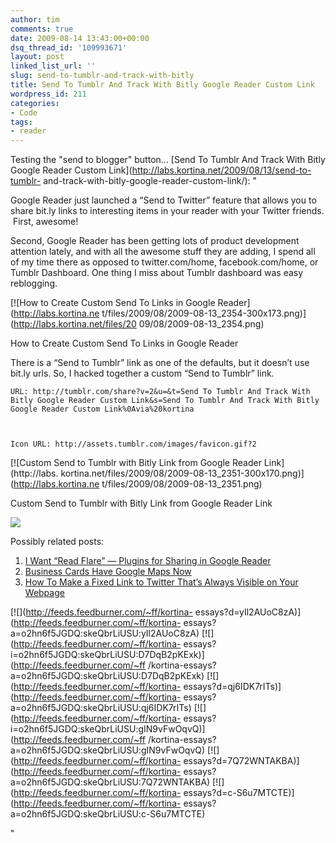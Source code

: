 ```yaml
---
author: tim
comments: true
date: 2009-08-14 13:43:00+00:00
dsq_thread_id: '109993671'
layout: post
linked_list_url: ''
slug: send-to-tumblr-and-track-with-bitly
title: Send To Tumblr And Track With Bitly Google Reader Custom Link
wordpress_id: 211
categories:
- Code
tags:
- reader
---
```


Testing the "send to blogger" button... [Send To Tumblr And Track With Bitly
Google Reader Custom Link](http://labs.kortina.net/2009/08/13/send-to-tumblr-
and-track-with-bitly-google-reader-custom-link/): "

Google Reader just launched a “Send to Twitter” feature that allows you to
share bit.ly links to interesting items in your reader with your Twitter
friends.  First, awesome!

Second, Google Reader has been getting lots of product development attention
lately, and with all the awesome stuff they are adding, I spend all of my time
there as opposed to twitter.com/home, facebook.com/home, or Tumblr Dashboard.
One thing I miss about Tumblr dashboard was easy reblogging.

[![How to Create Custom Send To Links in Google Reader](http://labs.kortina.ne
t/files/2009/08/2009-08-13_2354-300x173.png)](http://labs.kortina.net/files/20
09/08/2009-08-13_2354.png)

How to Create Custom Send To Links in Google Reader

There is a “Send to Tumblr” link as one of the defaults, but it doesn’t use
bit.ly urls. So, I hacked together a custom “Send to Tumblr” link.

`URL: http://tumblr.com/share?v=2&u=&t=Send To Tumblr And Track With Bitly
Google Reader Custom Link&s=Send To Tumblr And Track With Bitly Google Reader
Custom Link%0Avia%20kortina`

` `

`Icon URL: http://assets.tumblr.com/images/favicon.gif?2`

[![Custom Send to Tumblr with Bitly Link from Google Reader Link](http://labs.
kortina.net/files/2009/08/2009-08-13_2351-300x170.png)](http://labs.kortina.ne
t/files/2009/08/2009-08-13_2351.png)

Custom Send to Tumblr with Bitly Link from Google Reader Link

![](http://labs.kortina.net/?ak_action=api_record_view&id=351&type=feed)

Possibly related posts:

  1. [I Want “Read Flare” — Plugins for Sharing in Google Reader](http://labs.kortina.net/2009/07/26/i-want-read-flare-plugins-for-sharing-in-google-reader/ "Permanent Link: I Want “Read Flare” — Plugins for Sharing in Google Reader" )
  2. [Business Cards Have Google Maps Now](http://labs.kortina.net/2009/08/05/business-cards-have-google-maps-now/ "Permanent Link: Business Cards Have Google Maps Now" )
  3. [How To Make a Fixed Link to Twitter That’s Always Visible on Your Webpage](http://labs.kortina.net/2009/07/13/how-to-make-a-fixed-link-to-twitter-thats-always-visible-on-your-webpage/ "Permanent Link: How To Make a Fixed Link to Twitter That’s Always Visible on Your Webpage" )

[![](http://feeds.feedburner.com/~ff/kortina-
essays?d=yIl2AUoC8zA)](http://feeds.feedburner.com/~ff/kortina-
essays?a=o2hn6f5JGDQ:skeQbrLiUSU:yIl2AUoC8zA)
[![](http://feeds.feedburner.com/~ff/kortina-
essays?i=o2hn6f5JGDQ:skeQbrLiUSU:D7DqB2pKExk)](http://feeds.feedburner.com/~ff
/kortina-essays?a=o2hn6f5JGDQ:skeQbrLiUSU:D7DqB2pKExk)
[![](http://feeds.feedburner.com/~ff/kortina-
essays?d=qj6IDK7rITs)](http://feeds.feedburner.com/~ff/kortina-
essays?a=o2hn6f5JGDQ:skeQbrLiUSU:qj6IDK7rITs)
[![](http://feeds.feedburner.com/~ff/kortina-
essays?i=o2hn6f5JGDQ:skeQbrLiUSU:gIN9vFwOqvQ)](http://feeds.feedburner.com/~ff
/kortina-essays?a=o2hn6f5JGDQ:skeQbrLiUSU:gIN9vFwOqvQ)
[![](http://feeds.feedburner.com/~ff/kortina-
essays?d=7Q72WNTAKBA)](http://feeds.feedburner.com/~ff/kortina-
essays?a=o2hn6f5JGDQ:skeQbrLiUSU:7Q72WNTAKBA)
[![](http://feeds.feedburner.com/~ff/kortina-
essays?d=c-S6u7MTCTE)](http://feeds.feedburner.com/~ff/kortina-
essays?a=o2hn6f5JGDQ:skeQbrLiUSU:c-S6u7MTCTE)

"


